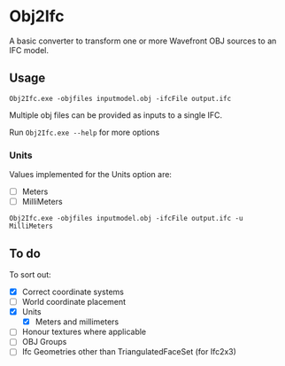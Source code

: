 # Obj2Ifc

A basic converter to transform one or more Wavefront OBJ sources to an IFC model.

## Usage

`Obj2Ifc.exe -objfiles inputmodel.obj -ifcFile output.ifc`

Multiple obj files can be provided as inputs to a single IFC.

Run `Obj2Ifc.exe --help` for more options

### Units

Values implemented for the Units option are:

- [ ] Meters
- [ ] MilliMeters

```
Obj2Ifc.exe -objfiles inputmodel.obj -ifcFile output.ifc -u MilliMeters
```


## To do

To sort out:

- [x] Correct coordinate systems
- [ ] World coordinate placement
- [x] Units
	- [x] Meters and millimeters
- [ ] Honour textures where applicable
- [ ] OBJ Groups
- [ ] Ifc Geometries other than TriangulatedFaceSet (for Ifc2x3)